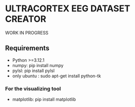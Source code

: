 # ULTRACORTEX EEG DATASET CREATOR

WORK IN PROGRESS

## Requirements
- Python >=3.12.1
- numpy: pip install numpy
- pylsl: pip install pylsl 
- only ubuntu : sudo apt-get install python-tk 
### For the visualizing tool
- matplotlib: pip install matplotlib